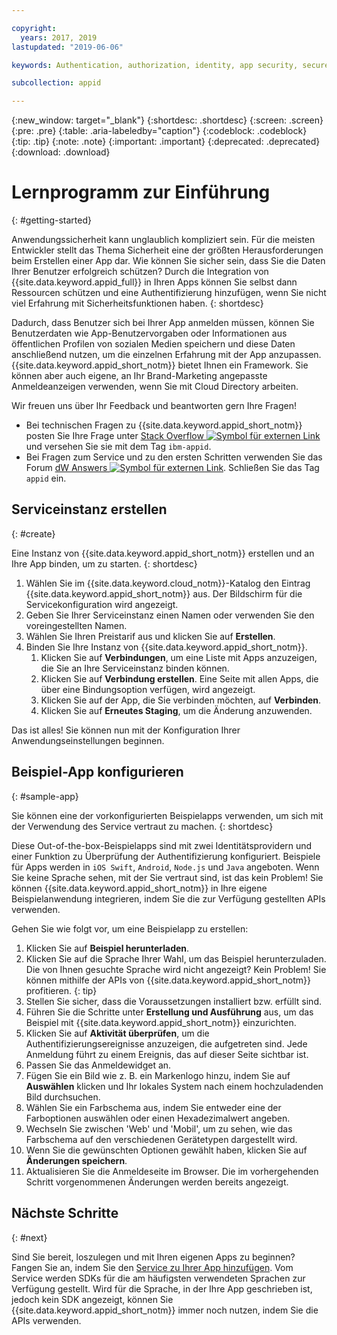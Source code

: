 ```yaml
---

copyright:
  years: 2017, 2019
lastupdated: "2019-06-06"

keywords: Authentication, authorization, identity, app security, secure, development,

subcollection: appid

---
```


{:new_window: target="_blank"}
{:shortdesc: .shortdesc}
{:screen: .screen}
{:pre: .pre}
{:table: .aria-labeledby="caption"}
{:codeblock: .codeblock}
{:tip: .tip}
{:note: .note}
{:important: .important}
{:deprecated: .deprecated}
{:download: .download}

# Lernprogramm zur Einführung
{: #getting-started}

Anwendungssicherheit kann unglaublich kompliziert sein. Für die meisten Entwickler stellt das Thema Sicherheit eine der größten Herausforderungen beim Erstellen einer App dar. Wie können Sie sicher sein, dass Sie die Daten Ihrer Benutzer erfolgreich schützen? Durch die Integration von {{site.data.keyword.appid_full}} in Ihren Apps können Sie selbst dann Ressourcen schützen und eine Authentifizierung hinzufügen, wenn Sie nicht viel Erfahrung mit Sicherheitsfunktionen haben.
{: shortdesc}

Dadurch, dass Benutzer sich bei Ihrer App anmelden müssen, können Sie Benutzerdaten wie App-Benutzervorgaben oder Informationen aus öffentlichen Profilen von sozialen Medien speichern und diese Daten anschließend nutzen, um die einzelnen Erfahrung mit der App anzupassen. {{site.data.keyword.appid_short_notm}} bietet Ihnen ein Framework. Sie können aber auch eigene, an Ihr Brand-Marketing angepasste Anmeldeanzeigen verwenden, wenn Sie mit Cloud Directory arbeiten.

Wir freuen uns über Ihr Feedback und beantworten gern Ihre Fragen!
* Bei technischen Fragen zu {{site.data.keyword.appid_short_notm}} posten Sie Ihre Frage unter <a href="https://stackoverflow.com" target="_blank">Stack Overflow <img src="../../icons/launch-glyph.svg" alt="Symbol für externen Link"></a> und versehen Sie sie mit dem Tag `ibm-appid`.
* Bei Fragen zum Service und zu den ersten Schritten verwenden Sie das Forum <a href="https://developer.ibm.com" target="_blank">dW Answers <img src="../../icons/launch-glyph.svg" alt="Symbol für externen Link"></a>. Schließen Sie das Tag `appid` ein.

## Serviceinstanz erstellen
{: #create}

Eine Instanz von {{site.data.keyword.appid_short_notm}} erstellen und an Ihre App binden, um zu starten.
{: shortdesc}

1. Wählen Sie im {{site.data.keyword.cloud_notm}}-Katalog den Eintrag {{site.data.keyword.appid_short_notm}} aus. Der Bildschirm für die Servicekonfiguration wird angezeigt.
2. Geben Sie Ihrer Serviceinstanz einen Namen oder verwenden Sie den voreingestellten Namen.
3. Wählen Sie Ihren Preistarif aus und klicken Sie auf **Erstellen**.
4. Binden Sie Ihre Instanz von {{site.data.keyword.appid_short_notm}}.
    1. Klicken Sie auf **Verbindungen**, um eine Liste mit Apps anzuzeigen, die Sie an Ihre Serviceinstanz binden können.
    2. Klicken Sie auf **Verbindung erstellen**. Eine Seite mit allen Apps, die über eine Bindungsoption verfügen, wird angezeigt.
    3. Klicken Sie auf der App, die Sie verbinden möchten, auf **Verbinden**.
    4. Klicken Sie auf **Erneutes Staging**, um die Änderung anzuwenden.

Das ist alles! Sie können nun mit der Konfiguration Ihrer Anwendungseinstellungen beginnen.

## Beispiel-App konfigurieren
{: #sample-app}

Sie können eine der vorkonfigurierten Beispielapps verwenden, um sich mit der Verwendung des Service vertraut zu machen.
{: shortdesc}

Diese Out-of-the-box-Beispielapps sind mit zwei Identitätsprovidern und einer Funktion zu Überprüfung der Authentifizierung konfiguriert. Beispiele für Apps werden in `iOS Swift`, `Android`, `Node.js` und `Java` angeboten. Wenn Sie keine Sprache sehen, mit der Sie vertraut sind, ist das kein Problem! Sie können {{site.data.keyword.appid_short_notm}} in Ihre eigene Beispielanwendung integrieren, indem Sie die zur Verfügung gestellten APIs verwenden.

Gehen Sie wie folgt vor, um eine Beispielapp zu erstellen:

1. Klicken Sie auf **Beispiel herunterladen**.
2. Klicken Sie auf die Sprache Ihrer Wahl, um das Beispiel herunterzuladen.
  Die von Ihnen gesuchte Sprache wird nicht angezeigt? Kein Problem! Sie können mithilfe der APIs von {{site.data.keyword.appid_short_notm}} profitieren.
  {: tip}
3. Stellen Sie sicher, dass die Voraussetzungen installiert bzw. erfüllt sind.
4. Führen Sie die Schritte unter **Erstellung und Ausführung** aus, um das Beispiel mit {{site.data.keyword.appid_short_notm}} einzurichten.
5. Klicken Sie auf **Aktivität überprüfen**, um die Authentifizierungsereignisse anzuzeigen, die aufgetreten sind. Jede Anmeldung führt zu einem Ereignis, das auf dieser Seite sichtbar ist.
6. Passen Sie das Anmeldewidget an.
  1. Fügen Sie ein Bild wie z. B. ein Markenlogo hinzu, indem Sie auf **Auswählen** klicken und Ihr lokales System nach einem hochzuladenden Bild durchsuchen.
  2. Wählen Sie ein Farbschema aus, indem Sie entweder eine der Farboptionen auswählen oder einen Hexadezimalwert angeben.
  3. Wechseln Sie zwischen 'Web' und 'Mobil', um zu sehen, wie das Farbschema auf den verschiedenen Gerätetypen dargestellt wird.
  4. Wenn Sie die gewünschten Optionen gewählt haben, klicken Sie auf **Änderungen speichern**.
7. Aktualisieren Sie die Anmeldeseite im Browser. Die im vorhergehenden Schritt vorgenommenen Änderungen werden bereits angezeigt.


## Nächste Schritte
{: #next}

Sind Sie bereit, loszulegen und mit Ihren eigenen Apps zu beginnen? Fangen Sie an, indem Sie den [Service zu Ihrer App hinzufügen](/docs/services/appid?topic=appid-web-apps#web-apps). Vom Service werden SDKs für die am häufigsten verwendeten Sprachen zur Verfügung gestellt. Wird für die Sprache, in der Ihre App geschrieben ist, jedoch kein SDK angezeigt, können Sie {{site.data.keyword.appid_short_notm}} immer noch nutzen, indem Sie die APIs verwenden.
